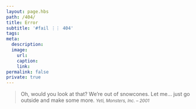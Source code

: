 ```yaml
---
layout: page.hbs
path: /404/
title: Error
subtitle: '#fail ⋮⋮ 404'
tags:
meta:
  description:
  image:
    url:
    caption:
    link:
permalink: false
private: true
---
```


>Oh, would you look at that? We’re out of snowcones. Let me… just go outside and make some more.
><small><cite>Yeti, <i>Monsters, Inc.</i> &ndash; 2001</cite></small>
